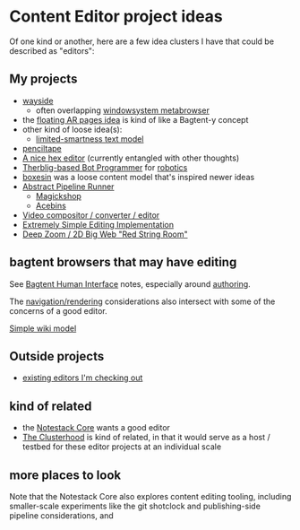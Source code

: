 # Content Editor project ideas

Of one kind or another, here are a few idea clusters I have that could be described as "editors":

## My projects

- [wayside](21af29aa-0dfe-4145-877f-7eb51e38f53e.md)
  - often overlapping [windowsystem metabrowser](20768279-9c6d-4476-90d8-9dd15f3aa4d3.md)
- the [floating AR pages idea](090b0260-e61d-490d-8031-fa89da8229da.md) is kind of like a Bagtent-y concept
- other kind of loose idea(s):
  - [limited-smartness text model](4d7d5fc4-0130-4573-a890-74a7b79f8a61.md)
- [penciltape](1c1aa2a1-afe6-458b-8326-54627f9808b2.md)
- [A nice hex editor](68bb497c-899f-45a5-8053-20d12a8b470b.md) (currently entangled with other thoughts)
- [Therblig-based Bot Programmer](cc8a2a69-9df0-4e38-ac66-cb40a9f55531.md) for [robotics](4e40eaae-f191-4c45-a1b7-bc1022f0e210.md)
- [boxesin](171a2617-8920-4ed9-ac6d-6488d023580f.md) was a loose content model that's inspired newer ideas
- [Abstract Pipeline Runner](553dbec4-e828-4ce7-872b-243f36a0a2c1.md)
  - [Magickshop](75f924e9-0626-4a5a-a114-6d77a41eeee3.md)
  - [Acebins](21deb58d-1255-4f10-ae8f-3e41ea0dbabc.md)
- [Video compositor / converter / editor](d20cd126-4a50-41b1-87bd-f6e533304058.md)
- [Extremely Simple Editing Implementation](0dc00576-6401-47a9-aa21-d2b0372bcffe.md)
- [Deep Zoom / 2D Big Web "Red String Room"](c436ed3d-366e-43c1-9416-4e790bee79bc.md)

## bagtent browsers that may have editing

See [Bagtent Human Interface](b7c9b553-a923-41aa-9772-de2056570656.md) notes, especially around [authoring](e1c84681-d395-4533-81c1-233f5bb5bbe3.md).

The [navigation/rendering](bf03649f-7721-4d95-af2e-bfe803bf996a.md) considerations also intersect with some of the concerns of a good editor.

[Simple wiki model](08857d94-59d2-46db-a1a3-dd6ea5d55cf0.md)

## Outside projects

- [existing editors I'm checking out](b39d2df0-1da1-473e-99c3-e2e8b2beeb45.md)

## kind of related

- the [Notestack Core](30ec2e6e-47d0-496a-a523-0732b35aea8a.md) wants a good editor
- [The Clusterhood](9664b592-59ed-4ac5-bf15-9b67f67af111.md) is kind of related, in that it would serve as a host / testbed for these editor projects at an individual scale

## more places to look

Note that the Notestack Core also explores content editing tooling, including smaller-scale experiments like the git shotclock and publishing-side pipeline considerations, and
